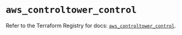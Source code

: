 # `aws_controltower_control`

Refer to the Terraform Registry for docs: [`aws_controltower_control`](https://registry.terraform.io/providers/hashicorp/aws/6.6.0/docs/resources/controltower_control).
